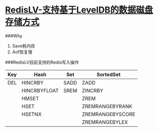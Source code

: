 [RedisLV-支持基于LevelDB的数据磁盘存储方式](https://github.com/ivanabc/RedisLV)
========================================

###Why

1. Save耗内存
2. Aof恢复慢

###RedisLV目前支持的Redis写入操作

| Key    | Hash         | Set    | SortedSet        |
| ------ | ------------ | ------ | ---------------- |
| DEL    | HINCRBY      | SADD   | ZADD             |
|        | HINCRBYFLOAT | SREM   | ZINCRBY          | 
|        | HMSET        |        | ZREM             |
|        | HSET         |        | ZREMRANGEBYRANK  |
|        | HSETNX       |        | ZREMRANGEBYSCORE |
|        |              |        | ZREMRANGEBYLEX   |
